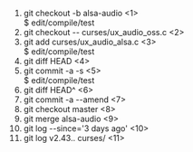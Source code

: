 <ol>
<li>git checkout -b alsa-audio <1></li>
$  edit/compile/test</li>
<li>git checkout -- curses/ux_audio_oss.c <2></li>
<li>git add curses/ux_audio_alsa.c <3></li>
$  edit/compile/test
<li>git diff HEAD <4></li>
<li>git commit -a -s <5></li>
$  edit/compile/test
<li>git diff HEAD^ <6></li>
<li>git commit -a --amend <7></li>
<li>git checkout master <8></li>
<li>git merge alsa-audio <9></li>
<li>git log --since='3 days ago' <10></li>
<li>git log v2.43.. curses/ <11></li>
</ol>
